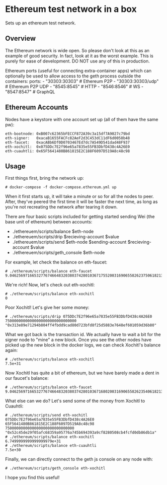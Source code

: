 # Ethereum test network in a box

Sets up an ethereum test network.

## Overview

The Ethereum network is wide open. So please don't look at this as an example
of good security. In fact, look at it as the worst example. This is purely for
ease of development. DO NOT use any of this in production.

Ethereum ports (useful for connecting extra-container apps) which can
optionally be used to allow access to the geth process outside the containers:
    ports:
     - "30303:30303"      # Ethereum P2P
     - "30303:30303/udp"  # Ethereum P2P UDP
     - "8545:8545"        # HTTP
     - "8546:8546"        # WS
     - "8547:8547"        # GraphQL

## Ethereum Accounts

Nodes have a keystore with one account set up (all of them have the same pw):

```
eth-bootnode: 0xB007c62365bFECCF872A39c3a15df7A9027c79bd
eth-signer:   0xacaB1655FACFc82AeF2d3C453dC11dF6d0058b48
eth-faucet:   0xacABb6Df0D0703467Ed7dc7A549D541dad48F937
eth-xochitl:  0x075DDc7E2f96e65a7835e55FB3DbfD438c4A26E0
eth-cuauhtli: 0x65F5641480B861815E2C188F6097D519A8c48c98
```

## Usage

First things first, bring the network up:

```
# docker-compose -f docker-compose.ethereum.yml up
```

When it first starts up, it will take a minute or so for all the nodes to peer.
After, they've peered the first time it will be faster the next time, as long
as you're not recreating the network after tearing it down.

There are four basic scripts included for getting started sending Wei (the base
unit of ethereum) between accounts:

 * ./ethereuem/scripts/balance $eth-node
 * ./ethereuem/scripts/drip $recieving-account $value
 * ./ethereuem/scripts/send $eth-node $sending-account $recieving-account $value
 * ./ethereuem/scripts/geth_console $eth-node

For example, let check the balance on eth-faucet:

```
# ./ethereum/scripts/balance eth-faucet
9.04625697166532776746648320380374280103671755200316906558262375061821325312e+74
```

We're rich! Now, let's check out eth-xochitl:

```
# ./ethereum/scripts/balance eth-xochitl
0
```

Poor Xochitl! Let's give her some money:

```
# ./ethereum/scripts/drip 075DDc7E2f96e65a7835e55FB3DbfD438c4A26E0 75000000000000000000000000000000
"0x313e89e71294b804ff4fbdd9cad80d723bfd8f25d5883e7648ef601059d36b80"
```

What we got back is the transaction id. We actually have to wait a bit for the
signer node to "mine" a new block. Once you see the other nodes have picked up
the new block in the docker logs, we can check Xochitl's balance again:

```
# ./ethereum/scripts/balance eth-xochitl
7.5e+31
```

Now Xochitl has quite a bit of ethereum, but we have barely made a dent in our
faucet's balance:

```
# ./ethereum/scripts/balance eth-faucet
9.04625697166532776746648320380374280103671680200316906558262354061821325312e+74
```

What else can we do? Let's send some of the money from Xochitl to Cuauhtli:

```
# ./ethereum/scripts/send eth-xochitl 075DDc7E2f96e65a7835e55FB3DbfD438c4A26E0 65F5641480B861815E2C188F6097D519A8c48c98 7500000000000000000000000000000
"0x52c45de29f05afc68359a95776a745b694393a9cf8280508cb4fcfd0db86db1a"
# ./ethereum/scripts/balance eth-xochitl
6.7499999999999999979e+31
# ./ethereum/scripts/balance eth-cuauhtli
7.5e+30
```

Finally, we can directly connect to the geth js console on any node with:

```
# ./ethereum/scripts/geth_console eth-xochitl
```

I hope you find this useful!
